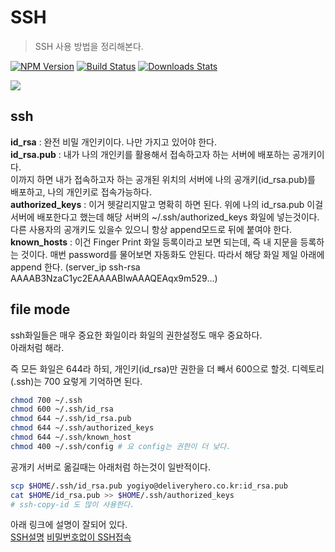 # SSH
> SSH 사용 방법을 정리해본다.

[![NPM Version][npm-image]][npm-url]
[![Build Status][travis-image]][travis-url]
[![Downloads Stats][npm-downloads]][npm-url]

![](../header.png)

## ssh

**id_rsa** : 완전 비밀 개인키이다. 나만 가지고 있어야 한다.  
**id_rsa.pub** : 내가 나의 개인키를 활용해서 접속하고자 하는 서버에 배포하는 공개키이다.  
이까지 하면 내가 접속하고자 하는 공개된 위치의 서버에 나의 공개키(id_rsa.pub)를 배포하고, 나의 개인키로 접속가능하다.  
**authorized_keys** : 이거 헷갈리지말고 명확히 하면 된다. 위에 나의 id_rsa.pub 이걸 서버에 배포한다고 했는데 해당 서버의 ~/.ssh/authorized_keys 화일에 넣는것이다.  
다른 사용자의 공개키도 있을수 있으니 항상 append모드로 뒤에 붙여야 한다.  
**known_hosts** : 이건 Finger Print 화일 등록이라고 보면 되는데, 즉 내 지문을 등록하는 것이다. 매번 password를 물어보면 자동화도 안된다. 따라서 해당 화일 제일 아래에 append 한다.
(server_ip ssh-rsa AAAAB3NzaC1yc2EAAAABIwAAAQEAqx9m529...)

## file mode

ssh화일들은 매우 중요한 화일이라 화일의 권한설정도 매우 중요하다.   
아래처럼 해라.   

즉 모든 화일은 644라 하되, 개인키(id_rsa)만 권한을 더 빼서 600으로 할것. 디렉토리(.ssh)는 700 요렇게 기억하면 된다.  

```bash
chmod 700 ~/.ssh
chmod 600 ~/.ssh/id_rsa
chmod 644 ~/.ssh/id_rsa.pub  
chmod 644 ~/.ssh/authorized_keys
chmod 644 ~/.ssh/known_host
chmod 400 ~/.ssh/config # 요 config는 권한이 더 낮다.
```

공개키 서버로 옮길때는 아래처럼 하는것이 일반적이다.  

```bash
scp $HOME/.ssh/id_rsa.pub yogiyo@deliveryhero.co.kr:id_rsa.pub
cat $HOME/id_rsa.pub >> $HOME/.ssh/authorized_keys
# ssh-copy-id 도 많이 사용한다.
```

아래 링크에 설명이 잘되어 있다.  
[SSH설명][ssh-url]
[비밀번호없이 SSH접속][ssh-url2]






<!-- Markdown link & img dfn's -->
[npm-image]: https://img.shields.io/npm/v/datadog-metrics.svg?style=flat-square
[npm-url]: https://npmjs.org/package/datadog-metrics
[npm-downloads]: https://img.shields.io/npm/dm/datadog-metrics.svg?style=flat-square
[travis-image]: https://img.shields.io/travis/dbader/node-datadog-metrics/master.svg?style=flat-square
[travis-url]: https://travis-ci.org/dbader/node-datadog-metrics
[wiki]: https://github.com/yourname/yourproject/wiki
[ssh-url]: https://arsviator.blogspot.com/2015/04/ssh-ssh-key.html
[ssh-url2]: https://junho85.pe.kr/667
